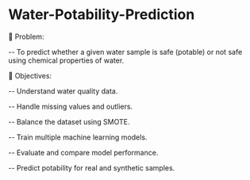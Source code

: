 # Water-Potability-Prediction

🔹 Problem:

-- To predict whether a given water sample is safe (potable) or not safe using chemical properties of water.

🔹 Objectives:

-- Understand water quality data.

-- Handle missing values and outliers.

-- Balance the dataset using SMOTE.

-- Train multiple machine learning models.

-- Evaluate and compare model performance.

-- Predict potability for real and synthetic samples.

